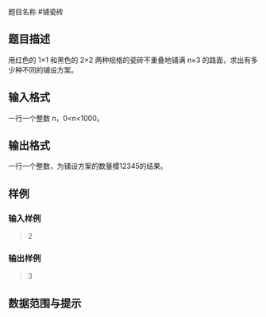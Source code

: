 题目名称
#铺瓷砖
## 题目描述
用红色的 1×1 和黑色的 2×2 两种规格的瓷砖不重叠地铺满 n×3 的路面，求出有多少种不同的铺设方案。
## 输入格式
一行一个整数 n，0<n<1000。
## 输出格式
一行一个整数，为铺设方案的数量模12345的结果。

## 样例
### 输入样例　　
> 2

### 输出样例  
> 3

## 数据范围与提示
